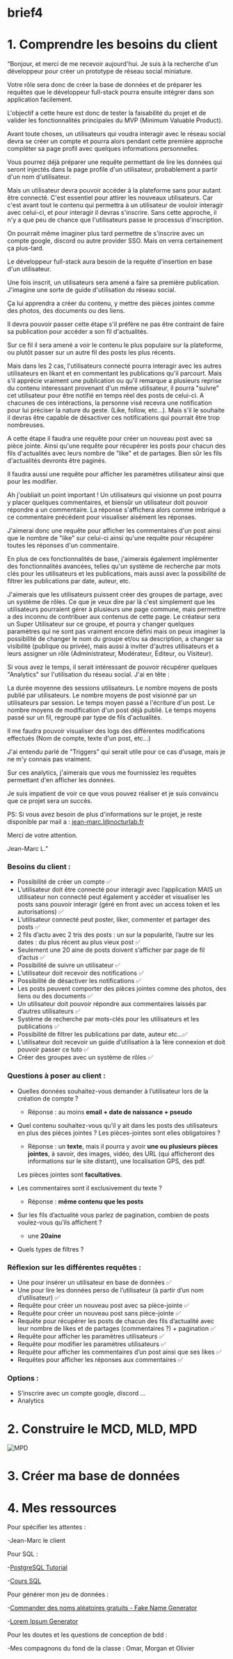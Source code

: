 # brief4
# 1. Comprendre les besoins du client

“Bonjour, et merci de me recevoir aujourd'hui. Je suis à la recherche d'un développeur pour créer un prototype de réseau social miniature.

Votre rôle sera donc de créer la base de données et de préparer les requêtes que le développeur full-stack pourra ensuite intégrer dans son application facilement.

L'objectif a cette heure est donc de tester la faisabilité du projet et de valider les fonctionnalités principales du MVP (Minimum Valuable Product).

Avant toute choses, un utilisateurs qui voudra interagir avec le réseau social devra se créer un compte et pourra alors pendant cette première approche compléter sa page profil avec quelques informations personnelles.

Vous pourrez déjà préparer une requête permettant de lire les données qui seront injectés dans la page profile d'un utilisateur, probablement a partir d'un nom d'utilisateur.

Mais un utilisateur devra pouvoir accéder à la plateforme sans pour autant être connecté. C'est essentiel pour attirer les nouveaux utilisateurs. Car c'est avant tout le contenu qui permettra à un utilisateur de vouloir interagir avec celui-ci, et pour interagir il devras s'inscrire. Sans cette approche, il n'y a que peu de chance que l'utilisateurs passe le processus d'inscription.

On pourrait même imaginer plus tard permettre de s'inscrire avec un compte google, discord ou autre provider SSO. Mais on verra certainement ça plus-tard.

Le développeur full-stack aura besoin de la requête d'insertion en base d'un utilisateur.

Une fois inscrit, un utilisateurs sera amené a faire sa première publication. J'imagine une sorte de guide d'utilisation du réseau social.

Ça lui apprendra a créer du contenu, y mettre des pièces jointes comme des photos, des documents ou des liens.

Il devra pouvoir passer cette étape s'il préfère ne pas être contraint de faire sa publication pour accéder a son fil d'actualités.

Sur ce fil il sera amené a voir le contenu le plus populaire sur la plateforme, ou plutôt passer sur un autre fil des posts les plus récents.

Mais dans les 2 cas, l'utilisateurs connecté pourra interagir avec les autres utilisateurs en likant et en commentant les publications qu'il parcourt. Mais s'il apprécie vraiment une publication ou qu'il remarque a plusieurs reprise du contenu interessant provenant d'un même utilisateur, il pourra "suivre" cet utilisateur pour être notifié en temps réel des posts de celui-ci. A chacunes de ces intéractions, la personne visé recevra une notification pour lui préciser la nature du geste. (Like, follow, etc...). Mais s'il le souhaite il devras être capable de désactiver ces notifications qui pourrait être trop nombreuses.

A cette étape il faudra une requête pour créer un nouveau post avec sa pièce jointe. Ainsi qu'une requête pour récupérer les posts pour chacun des fils d'actualités avec leurs nombre de "like" et de partages. Bien sûr les fils d'actualités devronts être paginés.

Il faudra aussi une requête pour afficher les paramètres utilisateur ainsi que pour les modifier.

Ah j'oubliait un point important ! Un utilisateurs qui visionne un post pourra y placer quelques commentaires, et biensûr un utilisateur doit pouvoir répondre a un commentaire. La réponse s'affichera alors comme imbriqué a ce commentaire précédent pour visualiser aisément les réponses.

J'aimerai donc une requête pour afficher les commentaires d'un post ainsi que le nombre de "like" sur celui-ci ainsi qu'une requête pour récupérer toutes les réponses d'un commentaire.

En plus de ces fonctionnalités de base, j'aimerais également implémenter des fonctionnalités avancées, telles qu'un système de recherche par mots clés pour les utilisateurs et les publications, mais aussi avec la possibilité de filtrer les publications par date, auteur, etc.

J'aimerais que les utilisateurs puissent créer des groupes de partage, avec un système de rôles. Ce que je veux dire par là c'est simplement que les utilisateurs pourraient gérer à plusieurs une page commune, mais permettre a des inconnu de contribuer aux contenus de cette page. Le créateur sera un Super Utilisateur sur ce groupe, et pourra y changer quelques paramètres qui ne sont pas vraiment encore défini mais on peux imaginer la possibilité de changer le nom du groupe et/ou sa description, a changer sa visibilité (publique ou privée), mais aussi à inviter d'autres utilisateurs et a leurs assigner un rôle (Administrateur, Modérateur, Éditeur, ou Visiteur).

Si vous avez le temps, il serait intéressant de pouvoir récupérer quelques "Analytics" sur l'utilisation du réseau social. J'ai en tête :

La durée moyenne des sessions utilisateurs.
Le nombre moyens de posts publié par utilisateurs.
Le nombre moyens de post visionné par un utilisateurs par session.
Le temps moyen passé a l'écriture d'un post.
Le nombre moyens de modification d'un post déjà publié.
Le temps moyens passé sur un fil, regroupé par type de fils d'actualités.

Il me faudra pouvoir visualiser des logs des différentes modifications effectués (Nom de compte, texte d'un post, etc...)

J'ai entendu parlé de "Triggers" qui serait utile pour ce cas d'usage, mais je ne m'y connais pas vraiment.

Sur ces analytics, j'aimerais que vous me fournissiez les requêtes permettant d'en afficher les données.

Je suis impatient de voir ce que vous pouvez réaliser et je suis convaincu que ce projet sera un succès.

PS: Si vous avez besoin de plus d'informations sur le projet, je reste disponible par mail a : [jean-marc.l@nocturlab.fr](mailto:jean-marc.l@nocturlab.fr)

Merci de votre attention.

Jean-Marc L.”

### Besoins du client :

- Possibilité de créer un compte ✅
- L’utilisateur doit être connecté pour interagir avec l’application MAIS un utilisateur non connecté peut également y accéder et visualiser les posts sans pouvoir interagir (géré en front avec un access token et les autorisations) ✅
- L’utilisateur connecté peut poster, liker, commenter et partager des posts ✅
- 2 fils d’actu avec 2 tris des posts : un sur la popularité, l’autre sur les dates : du plus récent au plus vieux post ✅
- Seulement une 20 aine de posts doivent s’afficher par page de fil d’actus ✅
- Possibilité de suivre un utilisateur ✅
- L’utilisateur doit recevoir des notifications ✅
- Possibilité de désactiver les notifications ✅
- Les posts peuvent comporter des pièces jointes comme des photos, des liens ou des documents ✅
- Un utilisateur doit pouvoir répondre aux commentaires laissés par d’autres utilisateurs ✅
- Système de recherche par mots-clés pour les utilisateurs et les publications ✅
- Possibilité de filtrer les publications par date, auteur etc…✅
- L’utilisateur doit recevoir un guide d’utilisation à la 1ère connexion et doit pouvoir passer ce tuto ✅
- Créer des groupes avec un système de rôles ✅

### Questions à poser au client :

- Quelles données souhaitez-vous demander à l’utilisateur lors de la création de compte ?
    - Réponse : au moins **email + date de naissance + pseudo**
- Quel contenu souhaitez-vous qu’il y ait dans les posts des utilisateurs en plus des pièces jointes ? Les pièces-jointes sont elles obligatoires ?
    - Réponse : un **texte**, mais il pourra y avoir **une ou plusieurs** **pièces jointes**, à savoir, des images, vidéo, des URL (qui afficheront des informations sur le site distant), une localisation GPS, des pdf.
    
    Les pièces jointes sont **facultatives**.
    
- Les commentaires sont il exclusivement du texte ?
    - Réponse : **même contenu que les posts**
- Sur les fils d’actualité vous parlez de pagination, combien de posts voulez-vous qu’ils affichent ?
    - une **20aine**
- Quels types de filtres ?

### Réflexion sur les différentes requêtes :

- Une pour insérer un utilisateur en base de données ✅
- Une pour lire les données perso de l’utilisateur (à partir d’un nom d’utilisateur) ✅
- Requête pour créer un nouveau post avec sa pièce-jointe ✅
- Requête pour créer un nouveau post sans pièce-jointe ✅
- Requête pour récupérer les posts de chacun des fils d’actualité avec leur nombre de likes et de partages (commentaires ?) + pagination ✅
- Requête pour afficher les paramètres utilisateurs ✅
- Requête pour modifier les paramètres utilisateurs ✅
- Requête pour afficher les commentaires d’un post ainsi que ses likes ✅
- Requêtes pour afficher les réponses aux commentaires ✅

### Options :

- S’inscrire avec un compte google, discord …
- Analytics

# 2. Construire le MCD, MLD, MPD
![MPD](C:\Workspaces\cdaMaif\brief4\MPD.JPG)

# 3. Créer ma base de données

# 4. Mes ressources

Pour spécifier les attentes : 

-Jean-Marc le client 

Pour SQL : 

-[PostgreSQL Tutorial](https://www.postgresqltutorial.com/) 

-[Cours SQL](https://sql.sh/cours/)

Pour générer mon jeu de données :

-[Commander des noms aléatoires gratuits - Fake Name Generator](https://fr.fakenamegenerator.com/order.php)

-[Lorem Ipsum Generator](https://loremipsum.io/generator/) 

Pour les doutes et les questions de conception de bdd :

-Mes compagnons du fond de la classe : Omar, Morgan et Olivier

